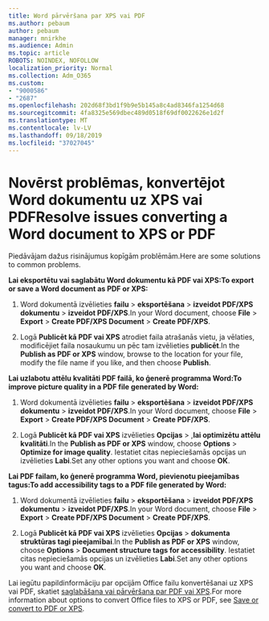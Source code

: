 ```yaml
---
title: Word pārvēršana par XPS vai PDF
ms.author: pebaum
author: pebaum
manager: mnirkhe
ms.audience: Admin
ms.topic: article
ROBOTS: NOINDEX, NOFOLLOW
localization_priority: Normal
ms.collection: Adm_O365
ms.custom:
- "9000586"
- "2687"
ms.openlocfilehash: 202d68f3bd1f9b9e5b145a8c4ad8346fa1254d68
ms.sourcegitcommit: 4fa8325e569dbec489d0518f69df0022626e1d2f
ms.translationtype: MT
ms.contentlocale: lv-LV
ms.lasthandoff: 09/18/2019
ms.locfileid: "37027045"
---
```

# <a name="resolve-issues-converting-a-word-document-to-xps-or-pdf"></a><span data-ttu-id="10a35-102">Novērst problēmas, konvertējot Word dokumentu uz XPS vai PDF</span><span class="sxs-lookup"><span data-stu-id="10a35-102">Resolve issues converting a Word document to XPS or PDF</span></span>

<span data-ttu-id="10a35-103">Piedāvājam dažus risinājumus kopīgām problēmām.</span><span class="sxs-lookup"><span data-stu-id="10a35-103">Here are some solutions to common problems.</span></span> 

<span data-ttu-id="10a35-104">**Lai eksportētu vai saglabātu Word dokumentu kā PDF vai XPS:**</span><span class="sxs-lookup"><span data-stu-id="10a35-104">**To export or save a Word document as PDF or XPS:**</span></span>

1. <span data-ttu-id="10a35-105">Word dokumentā izvēlieties **failu** > **eksportēšana** > **izveidot PDF/XPS dokumentu** > **izveidot PDF/XPS**.</span><span class="sxs-lookup"><span data-stu-id="10a35-105">In your Word document, choose  **File** > **Export** > **Create PDF/XPS Document** > **Create PDF/XPS**.</span></span>

2. <span data-ttu-id="10a35-106">Logā **Publicēt kā PDF vai XPS** atrodiet faila atrašanās vietu, ja vēlaties, modificējiet faila nosaukumu un pēc tam izvēlieties **publicēt**.</span><span class="sxs-lookup"><span data-stu-id="10a35-106">In the **Publish as PDF or XPS** window, browse to the location for your file, modify the file name if you like, and then choose **Publish**.</span></span>

<span data-ttu-id="10a35-107">**Lai uzlabotu attēlu kvalitāti PDF failā, ko ģenerē programma Word:**</span><span class="sxs-lookup"><span data-stu-id="10a35-107">**To improve picture quality in a PDF file generated by Word:**</span></span>

1. <span data-ttu-id="10a35-108">Word dokumentā izvēlieties **failu** > **eksportēšana** > **izveidot PDF/XPS dokumentu** > **izveidot PDF/XPS**.</span><span class="sxs-lookup"><span data-stu-id="10a35-108">In your Word document, choose  **File** > **Export** > **Create PDF/XPS Document** > **Create PDF/XPS**.</span></span>

2. <span data-ttu-id="10a35-109">Logā **Publicēt kā PDF vai XPS** izvēlieties **Opcijas** > ,**lai optimizētu attēlu kvalitāti**.</span><span class="sxs-lookup"><span data-stu-id="10a35-109">In the **Publish as PDF or XPS** window, choose **Options** > **Optimize for image quality**.</span></span> <span data-ttu-id="10a35-110">Iestatiet citas nepieciešamās opcijas un izvēlieties **Labi**.</span><span class="sxs-lookup"><span data-stu-id="10a35-110">Set any other options you want and choose **OK**.</span></span> 

<span data-ttu-id="10a35-111">**Lai PDF failam, ko ģenerē programma Word, pievienotu pieejamības tagus:**</span><span class="sxs-lookup"><span data-stu-id="10a35-111">**To add accessibility tags to a PDF file generated by Word:**</span></span>
 
1. <span data-ttu-id="10a35-112">Word dokumentā izvēlieties **failu** > **eksportēšana** > **izveidot PDF/XPS dokumentu** > **izveidot PDF/XPS**.</span><span class="sxs-lookup"><span data-stu-id="10a35-112">In your Word document, choose  **File** > **Export** > **Create PDF/XPS Document** > **Create PDF/XPS**.</span></span>

2. <span data-ttu-id="10a35-113">Logā **Publicēt kā PDF vai XPS** izvēlieties **Opcijas** > **dokumenta struktūras tagi pieejamībai**.</span><span class="sxs-lookup"><span data-stu-id="10a35-113">In the **Publish as PDF or XPS** window, choose **Options** > **Document structure tags for accessibility**.</span></span> <span data-ttu-id="10a35-114">Iestatiet citas nepieciešamās opcijas un izvēlieties **Labi**.</span><span class="sxs-lookup"><span data-stu-id="10a35-114">Set any other options you want and choose **OK**.</span></span>

<span data-ttu-id="10a35-115">Lai iegūtu papildinformāciju par opcijām Office failu konvertēšanai uz XPS vai PDF, skatiet [saglabāšana vai pārvēršana par PDF vai XPS](https://support.office.com/article/d85416c5-7d77-4fd6-a216-6f4bf7c7c110).</span><span class="sxs-lookup"><span data-stu-id="10a35-115">For more information about options to convert Office files to XPS or PDF, see [Save or convert to PDF or XPS](https://support.office.com/article/d85416c5-7d77-4fd6-a216-6f4bf7c7c110).</span></span>